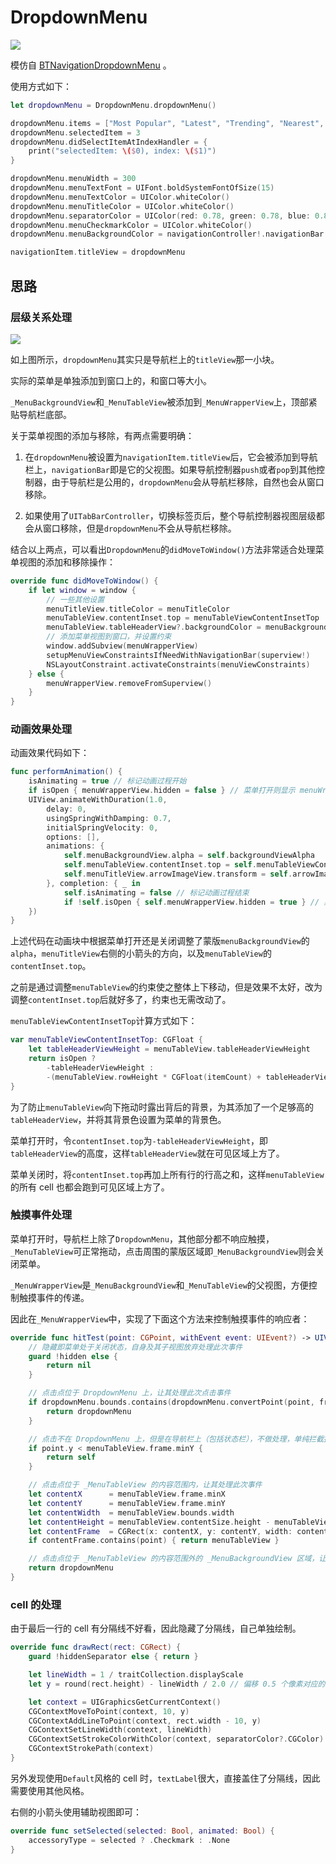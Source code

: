 # DropdownMenu

![](./Screenshot/DropdownMenu.gif)

模仿自 [BTNavigationDropdownMenu](https://github.com/PhamBaTho/BTNavigationDropdownMenu) 。

使用方式如下：

```swift
let dropdownMenu = DropdownMenu.dropdownMenu()

dropdownMenu.items = ["Most Popular", "Latest", "Trending", "Nearest", "Top Picks"]
dropdownMenu.selectedItem = 3
dropdownMenu.didSelectItemAtIndexHandler = {
    print("selectedItem: \($0), index: \($1)")
}

dropdownMenu.menuWidth = 300
dropdownMenu.menuTextFont = UIFont.boldSystemFontOfSize(15)
dropdownMenu.menuTextColor = UIColor.whiteColor()
dropdownMenu.menuTitleColor = UIColor.whiteColor()
dropdownMenu.separatorColor = UIColor(red: 0.78, green: 0.78, blue: 0.8, alpha: 1.0)
dropdownMenu.menuCheckmarkColor = UIColor.whiteColor()
dropdownMenu.menuBackgroundColor = navigationController!.navigationBar.barTintColor

navigationItem.titleView = dropdownMenu
```

## 思路

### 层级关系处理

![](./Screenshot/Hierarchy.png)

如上图所示，`dropdownMenu`其实只是导航栏上的`titleView`那一小块。

实际的菜单是单独添加到窗口上的，和窗口等大小。

`_MenuBackgroundView`和`_MenuTableView`被添加到`_MenuWrapperView`上，顶部紧贴导航栏底部。

关于菜单视图的添加与移除，有两点需要明确：

1. 在`dropdownMenu`被设置为`navigationItem.titleView`后，它会被添加到导航栏上，`navigationBar`即是它的父视图。如果导航控制器`push`或者`pop`到其他控制器，由于导航栏是公用的，`dropdownMenu`会从导航栏移除，自然也会从窗口移除。

2. 如果使用了`UITabBarController`，切换标签页后，整个导航控制器视图层级都会从窗口移除，但是`dropdownMenu`不会从导航栏移除。

结合以上两点，可以看出`DropdownMenu`的`didMoveToWindow()`方法非常适合处理菜单视图的添加和移除操作：

```swift
override func didMoveToWindow() {
    if let window = window {
    	// 一些其他设置
    	menuTitleView.titleColor = menuTitleColor
        menuTableView.contentInset.top = menuTableViewContentInsetTop
        menuTableView.tableHeaderView?.backgroundColor = menuBackgroundColor
        // 添加菜单视图到窗口，并设置约束
        window.addSubview(menuWrapperView)
        setupMenuViewConstraintsIfNeedWithNavigationBar(superview!)
        NSLayoutConstraint.activateConstraints(menuViewConstraints)
    } else {
        menuWrapperView.removeFromSuperview()
    }
}
```

### 动画效果处理

动画效果代码如下：

```swift
func performAnimation() {
    isAnimating = true // 标记动画过程开始
    if isOpen { menuWrapperView.hidden = false } // 菜单打开则显示 menuWrapperView
    UIView.animateWithDuration(1.0,
        delay: 0,
        usingSpringWithDamping: 0.7,
        initialSpringVelocity: 0,
        options: [],
        animations: {
            self.menuBackgroundView.alpha = self.backgroundViewAlpha
            self.menuTableView.contentInset.top = self.menuTableViewContentInsetTop
            self.menuTitleView.arrowImageView.transform = self.arrowImageViewTransform
        }, completion: { _ in
            self.isAnimating = false // 标记动画过程结束
            if !self.isOpen { self.menuWrapperView.hidden = true } // 菜单关闭则隐藏 menuWrapperView
    })
}
```

上述代码在动画块中根据菜单打开还是关闭调整了蒙版`menuBackgroundView`的`alpha`，`menuTitleView`右侧的小箭头的方向，以及`menuTableView`的`contentInset.top`。

之前是通过调整`menuTableView`的约束使之整体上下移动，但是效果不太好，改为调整`contentInset.top`后就好多了，约束也无需改动了。

`menuTableViewContentInsetTop`计算方式如下：

```swift
var menuTableViewContentInsetTop: CGFloat {
    let tableHeaderViewHeight = menuTableView.tableHeaderViewHeight
    return isOpen ?
        -tableHeaderViewHeight :
        -(menuTableView.rowHeight * CGFloat(itemCount) + tableHeaderViewHeight)
}
```

为了防止`menuTableView`向下拖动时露出背后的背景，为其添加了一个足够高的`tableHeaderView`，并将其背景色设置为菜单的背景色。

菜单打开时，令`contentInset.top`为`-tableHeaderViewHeight`，即`tableHeaderView`的高度，这样`tableHeaderView`就在可见区域上方了。

菜单关闭时，将`contentInset.top`再加上所有行的行高之和，这样`menuTableView`的所有 cell 也都会跑到可见区域上方了。

### 触摸事件处理

菜单打开时，导航栏上除了`DropdownMenu`，其他部分都不响应触摸，`_MenuTableView`可正常拖动，点击周围的蒙版区域即`_MenuBackgroundView`则会关闭菜单。

`_MenuWrapperView`是`_MenuBackgroundView`和`_MenuTableView`的父视图，方便控制触摸事件的传递。

因此在`_MenuWrapperView`中，实现了下面这个方法来控制触摸事件的响应者：

```swift
override func hitTest(point: CGPoint, withEvent event: UIEvent?) -> UIView? {
    // 隐藏即菜单处于关闭状态，自身及其子视图放弃处理此次事件
    guard !hidden else {
        return nil
    }

    // 点击点位于 DropdownMenu 上，让其处理此次点击事件
    if dropdownMenu.bounds.contains(dropdownMenu.convertPoint(point, fromView: self)) {
        return dropdownMenu
    }

    // 点击不在 DropdownMenu 上，但是在导航栏上（包括状态栏），不做处理，单纯拦截掉此次事件
    if point.y < menuTableView.frame.minY {
        return self
    }

    // 点击点位于 _MenuTableView 的内容范围内，让其处理此次事件
    let contentX      = menuTableView.frame.minX
    let contentY      = menuTableView.frame.minY
    let contentWidth  = menuTableView.bounds.width
    let contentHeight = menuTableView.contentSize.height - menuTableView.tableHeaderViewHeight
    let contentFrame  = CGRect(x: contentX, y: contentY, width: contentWidth, height: contentHeight)
    if contentFrame.contains(point) { return menuTableView }

    // 点击点位于 _MenuTableView 的内容范围外的 _MenuBackgroundView 区域，让 DropdownMenu 处理，即关闭菜单
    return dropdownMenu
}
```

### cell 的处理

由于最后一行的 cell 有分隔线不好看，因此隐藏了分隔线，自己单独绘制。

```swift
override func drawRect(rect: CGRect) {
    guard !hiddenSeparator else { return }

    let lineWidth = 1 / traitCollection.displayScale
    let y = round(rect.height) - lineWidth / 2.0 // 偏移 0.5 个像素对应的点，防止出现像素模糊

    let context = UIGraphicsGetCurrentContext()
    CGContextMoveToPoint(context, 10, y)
    CGContextAddLineToPoint(context, rect.width - 10, y)
    CGContextSetLineWidth(context, lineWidth)
    CGContextSetStrokeColorWithColor(context, separatorColor?.CGColor)
    CGContextStrokePath(context)
}
```

另外发现使用`Default`风格的 cell 时，`textLabel`很大，直接盖住了分隔线，因此需要使用其他风格。

右侧的小箭头使用辅助视图即可：

```swift
override func setSelected(selected: Bool, animated: Bool) {
    accessoryType = selected ? .Checkmark : .None
}
```